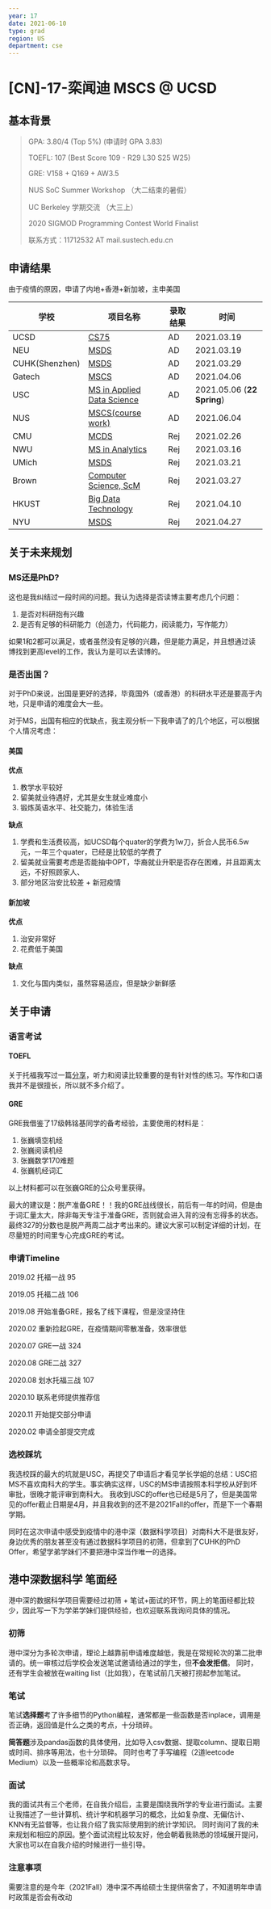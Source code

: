 ```yaml
---
year: 17
date: 2021-06-10
type: grad
region: US
department: cse
---
```


# \[CN\]-17-栾闻迪 MSCS @ UCSD

## 基本背景

> GPA: 3.80/4 (Top 5%) (申请时 GPA 3.83)
>
> TOEFL: 107 (Best Score 109 - R29 L30 S25 W25)
>
> GRE: V158 + Q169 + AW3.5
>
> NUS SoC Summer Workshop （大二结束的暑假）
>
> UC Berkeley 学期交流 （大三上）
>
> 2020 SIGMOD Programming Contest World Finalist
>
> 联系方式：11712532 AT mail.sustech.edu.cn

## 申请结果

由于疫情的原因，申请了内地+香港+新加坡，主申美国

| 学校           | 项目名称                                                                                                                             | 录取结果 | 时间                       |
| -------------- | ------------------------------------------------------------------------------------------------------------------------------------ | -------- | -------------------------- |
| UCSD           | [CS75](https://cse.ucsd.edu/graduate/degree-programs/ms-program/ms-2015-comp-standard)                                               | AD       | 2021.03.19                 |
| NEU            | [MSDS](https://www.northeastern.edu/graduate/program/master-of-science-in-data-science-5256/)                                        | AD       | 2021.03.19                 |
| CUHK(Shenzhen) | [MSDS](https://mscds.cuhk.edu.cn/)                                                                                                   | AD       | 2021.03.29                 |
| Gatech         | [MSCS](https://www.cc.gatech.edu/future/masters/mscs)                                                                                | AD       | 2021.04.06                 |
| USC            | [MS in Applied Data Science](https://viterbigradadmission.usc.edu/programs/masters/msprograms/data-science/ms-applied-data-science/) | AD       | 2021.05.06 (**22 Spring**) |
| NUS            | [MSCS(course work)](https://www.comp.nus.edu.sg/programmes/pg/mcs/)                                                                  | AD       | 2021.06.04                 |
| CMU            | [MCDS](https://mcds.cs.cmu.edu/apply-mcds-program)                                                                                   | Rej      | 2021.02.26                 |
| NWU            | [MS in Analytics](https://www.mccormick.northwestern.edu/analytics/)                                                                 | Rej      | 2021.03.16                 |
| UMich          | [MSDS](https://lsa.umich.edu/stats/masters_students/mastersprograms/data-science-masters-program.html)                               | Rej      | 2021.03.21                 |
| Brown          | [Computer Science, ScM](http://static.cs.brown.edu/degrees/masters/)                                                                 | Rej      | 2021.03.27                 |
| HKUST          | [Big Data Technology](https://seng.ust.hk/zh-hans/zh-hans/academics/taught-postgraduate/msc-bdt)                                     | Rej      | 2021.04.10                 |
| NYU            | [MSDS](https://cds.nyu.edu/masters-curriculum/)                                                                                      | Rej      | 2021.04.27                 |

## 关于未来规划

### MS还是PhD?

这也是我纠结过一段时间的问题。我认为选择是否读博主要考虑几个问题：

1. 是否对科研抱有兴趣
2. 是否有足够的科研能力（创造力，代码能力，阅读能力，写作能力）

如果1和2都可以满足，或者虽然没有足够的兴趣，但是能力满足，并且想通过读博找到更高level的工作，我认为是可以去读博的。

### 是否出国？

对于PhD来说，出国是更好的选择，毕竟国外（或香港）的科研水平还是要高于内地，只是申请的难度会大一些。

对于MS，出国有相应的优缺点，我主观分析一下我申请了的几个地区，可以根据个人情况考虑：

#### 美国

**优点**

1. 教学水平较好
2. 留美就业待遇好，尤其是女生就业难度小
3. 锻炼英语水平、社交能力，体验生活

**缺点**

1. 学费和生活费较高，如UCSD每个quater的学费为1w刀，折合人民币6.5w元，一年三个quater，已经是比较低的学费了
2. 留美就业需要考虑是否能抽中OPT，华裔就业升职是否存在困难，并且距离太远，不好照顾家人、
3. 部分地区治安比较差 + 新冠疫情

#### 新加坡

**优点**

1. 治安非常好
2. 花费低于美国

**缺点**

1. 文化与国内类似，虽然容易适应，但是缺少新鲜感

## 关于申请

### 语言考试

#### TOEFL

关于托福我写过一篇[分享](https://mp.weixin.qq.com/s/I1fDMFk2i8UUBwtiyKusSQ)，听力和阅读比较重要的是有针对性的练习。写作和口语我并不是很擅长，所以就不多介绍了。

#### GRE

GRE我借鉴了17级韩铭基同学的备考经验，主要使用的材料是：

1. 张巍填空机经
2. 张巍阅读机经
3. 张巍数学170难题
4. 张巍机经词汇

以上材料都可以在张巍GRE的公众号里获得。

最大的建议是：脱产准备GRE！！我的GRE战线很长，前后有一年的时间，但是由于词汇量太大，除非每天专注于准备GRE，否则就会进入背的没有忘得多的状态。最终327的分数也是脱产两周二战才考出来的。建议大家可以制定详细的计划，在尽量短的时间里专心完成GRE的考试。

### 申请Timeline

2019.02 托福一战 95

2019.05 托福二战 106

2019.08 开始准备GRE，报名了线下课程，但是没坚持住

2020.02 重新捡起GRE，在疫情期间零散准备，效率很低

2020.07 GRE一战 324

2020.08 GRE二战 327

2020.08 划水托福三战 107

2020.10 联系老师提供推荐信

2020.11 开始提交部分申请

2020.02 申请全部提交完成

### 选校踩坑

我选校踩的最大的坑就是USC，再提交了申请后才看见学长学姐的总结：USC招MS不喜欢南科大的学生。事实确实这样，USC的MS申请按照本科学校从好到坏审批，很晚才能评审到南科大。
我收到USC的offer也已经是5月了，但是美国常见的offer截止日期是4月，并且我收到的还不是2021Fall的offer，而是下一个春期学期。

同时在这次申请中感受到疫情中的港中深（数据科学项目）对南科大不是很友好，身边优秀的朋友甚至没有通过数据科学项目的初筛，但拿到了CUHK的PhD Offer，希望学弟学妹们不要把港中深当作唯一的选择。

## 港中深数据科学 笔面经

港中深的数据科学项目需要经过初筛 + 笔试+面试的环节，网上的笔面经都比较少，因此写一下为学弟学妹们提供经验，也欢迎联系我询问具体的情况。

### 初筛

港中深分为多轮次申请，理论上越靠前申请难度越低，我是在常规轮次的第二批申请的。统一审核过后学校会发送笔试邀请给通过的学生，但**不会发拒信**。
同时，还有学生会被放在waiting list（比如我），在笔试前几天被打捞起参加笔试。

### 笔试

笔试**选择题**考了许多细节的Python编程，通常都是一些函数是否inplace，调用是否正确，返回值是什么之类的考点，十分琐碎。

**简答题**涉及pandas函数的具体使用，比如导入csv数据、提取column、提取日期或时间、排序等用法，也十分琐碎。
同时也考了手写编程（2道leetcode Medium）以及一些概率论和高数求导。

### 面试

我的面试共有三个老师，在自我介绍后，主要是围绕我所学的专业进行面试。主要让我描述了一些计算机、统计学和机器学习的概念，比如复杂度、无偏估计、KNN有无监督等，也让我介绍了我实际使用到的统计学知识。
同时询问了我的未来规划和相应的原因。整个面试流程比较友好，他会朝着我熟悉的领域展开提问，大家也可以在自我介绍的时候进行一些引导。

### 注意事项

需要注意的是今年（2021Fall）港中深不再给硕士生提供宿舍了，不知道明年申请时政策是否会有改动
